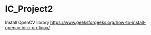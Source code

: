 # IC_Project2
Install OpenCV library
https://www.geeksforgeeks.org/how-to-install-opencv-in-c-on-linux/
